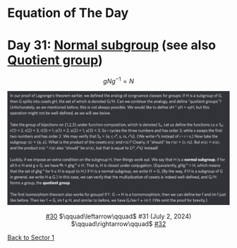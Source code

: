 # Equation of The Day

# Day 31: [Normal subgroup](https://en.wikipedia.org/wiki/Normal_subgroup) (see also [Quotient group](https://en.wikipedia.org/wiki/Quotient_group))

$$gNg^{-1}=N$$

<picture><img alt="Day 31" src="0031.png"></picture>

<center><a href="0030.html">#30</a> $\qquad\leftarrow\qquad$ #31 (July 2, 2024) $\qquad\rightarrow\qquad$ <a href="0032.html">#32</a></center>

[Back to Sector 1](../0-63.md)

<script data-goatcounter="https://zswu.goatcounter.com/count" async src="//gc.zgo.at/count.js"></script>
<script src="https://utteranc.es/client.js" repo="12AbBa/eotd" issue-term="pathname" theme="github-light" crossorigin="anonymous" async> </script>
